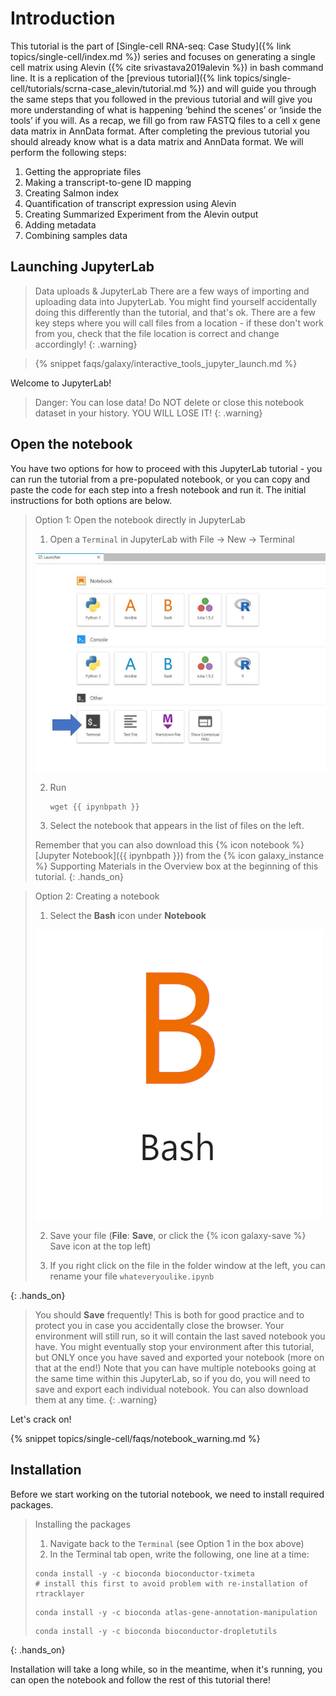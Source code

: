 # Introduction 

This tutorial is the part of [Single-cell RNA-seq: Case Study]({% link topics/single-cell/index.md %}) series and focuses on generating a single cell matrix using Alevin ({% cite srivastava2019alevin %}) in bash command line. It is a replication of the [previous tutorial]({% link topics/single-cell/tutorials/scrna-case_alevin/tutorial.md %}) and will guide you through the same steps that you followed in the previous tutorial and will give you more understanding of what is happening ‘behind the scenes’ or ‘inside the tools’ if you will.
As a recap, we fill go from raw FASTQ files to a cell x gene data matrix in AnnData format. After completing the previous tutorial you should already know what is a data matrix and AnnData format. We will perform the following steps:
1.	Getting the appropriate files
2.	Making a transcript-to-gene ID mapping
3.	Creating Salmon index
4.	Quantification of transcript expression using Alevin
5.	Creating Summarized Experiment from the Alevin output
6.	Adding metadata
7.	Combining samples data


## Launching JupyterLab

> <warning-title>Data uploads & JupyterLab</warning-title>
> There are a few ways of importing and uploading data into JupyterLab. You might find yourself accidentally doing this differently than the tutorial, and that's ok. There are a few key steps where you will call files from a location - if these don't work from you, check that the file location is correct and change accordingly!
{: .warning}

> {% snippet faqs/galaxy/interactive_tools_jupyter_launch.md %}

Welcome to JupyterLab!

> <warning-title>Danger: You can lose data!</warning-title>
> Do NOT delete or close this notebook dataset in your history. YOU WILL LOSE IT!
{: .warning}

## Open the notebook

You have two options for how to proceed with this JupyterLab tutorial - you can run the tutorial from a pre-populated notebook, or you can copy and paste the code for each step into a fresh notebook and run it. The initial instructions for both options are below.

> <hands-on-title>Option 1: Open the notebook directly in JupyterLab</hands-on-title>
>
> 1. Open a `Terminal` in JupyterLab with File -> New -> Terminal
>
>   ![Screenshot of the Launcher tab with an arrow indicating where to find Terminal.](../../images/scrna-casestudy-monocle/terminal_choose.jpg "This is how the Launcher tab looks like and where you can find Terminal.")
>
> 2. Run
>    ```
>    wget {{ ipynbpath }}
>    ```
>
> 3. Select the notebook that appears in the list of files on the left.
>
>
> Remember that you can also download this {% icon notebook %} [Jupyter Notebook]({{ ipynbpath }}) from the {% icon galaxy_instance %} Supporting Materials in the Overview box at the beginning of this tutorial.
{: .hands_on}

> <hands-on-title>Option 2: Creating a notebook</hands-on-title>
>
> 1. Select the **Bash** icon under **Notebook**
>
>   ![Bash icon](../../images/scrna-pre-processing/bash.png "Bash Notebook Button")
>
> 2. Save your file (**File**: **Save**, or click the {% icon galaxy-save %} Save icon at the top left)
>
> 3. If you right click on the file in the folder window at the left, you can rename your file `whateveryoulike.ipynb`
>
{: .hands_on}

> <warning-title>You should <b>Save</b> frequently!</warning-title>
> This is both for good practice and to protect you in case you accidentally close the browser. Your environment will still run, so it will contain the last saved notebook you have. You might eventually stop your environment after this tutorial, but ONLY once you have saved and exported your notebook (more on that at the end!) Note that you can have multiple notebooks going at the same time within this JupyterLab, so if you do, you will need to save and export each individual notebook. You can also download them at any time.
{: .warning}

Let's crack on!

{% snippet topics/single-cell/faqs/notebook_warning.md %}


## Installation

Before we start working on the tutorial notebook, we need to install required packages.

><hands-on-title>Installing the packages</hands-on-title>
>
> 1. Navigate back to the `Terminal` (see Option 1 in the box above)
> 2. In the Terminal tab open, write the following, one line at a time:
> ```
>conda install -y -c bioconda bioconductor-tximeta                     # install this first to avoid problem with re-installation of rtracklayer
>```
>```
>conda install -y -c bioconda atlas-gene-annotation-manipulation     
>```
>```
>conda install -y -c bioconda bioconductor-dropletutils
>```
>
{: .hands_on}


Installation will take a long while, so in the meantime, when it's running, you can open the notebook and follow the rest of this tutorial there!
